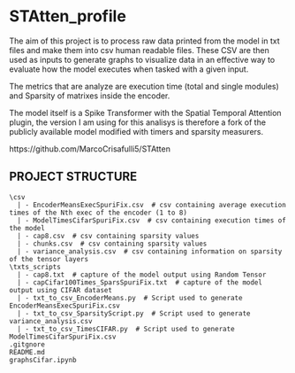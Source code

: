 # STAtten_profile
The aim of this project is to process raw data printed from the model in txt files and make them into csv human readable files.
These CSV are then used as inputs to generate graphs to visualize data in an effective way to evaluate how the model executes when tasked with a given input.

The metrics that are analyze are execution time (total and single modules) and Sparsity of matrixes inside the encoder.

The model itself is a Spike Transformer with the Spatial Temporal Attention plugin, the version I am using for this analisys is therefore a fork of the publicly available model modified with timers and sparsity measurers. 

<link>
https://github.com/MarcoCrisafulli5/STAtten
</link>

## PROJECT STRUCTURE
```
\csv
  | - EncoderMeansExecSpuriFix.csv  # csv containing average execution times of the Nth exec of the encoder (1 to 8)
  | - ModelTimesCifarSpuriFix.csv  # csv containing execution times of the model
  | - cap8.csv  # csv containing sparsity values 
  | - chunks.csv  # csv containing sparsity values 
  | - variance_analysis.csv  # csv containing information on sparsity of the tensor layers
\txts_scripts
  | - cap8.txt  # capture of the model output using Random Tensor
  | - capCifar100Times_SparsSpuriFix.txt  # capture of the model output using CIFAR dataset
  | - txt_to_csv_EncoderMeans.py  # Script used to generate EncoderMeansExecSpuriFix.csv
  | - txt_to_csv_SparsityScript.py  # Script used to generate variance_analysis.csv
  | - txt_to_csv_TimesCIFAR.py  # Script used to generate ModelTimesCifarSpuriFix.csv
.gitgnore
README.md
graphsCifar.ipynb
```
